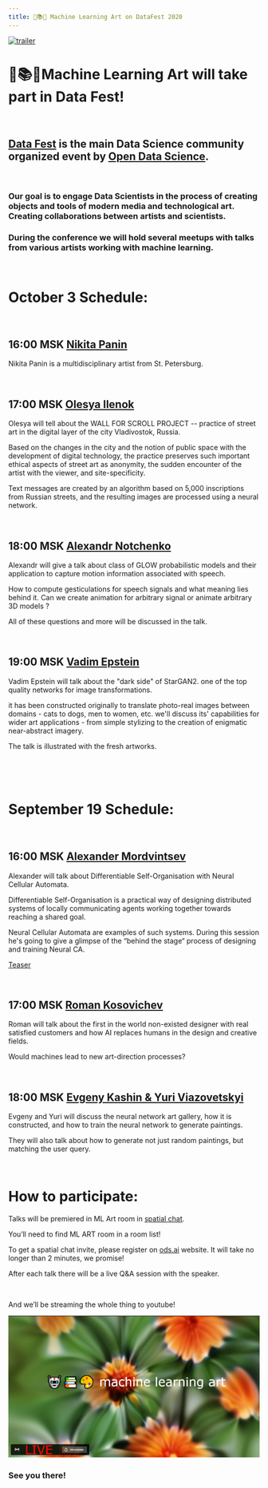 ```yaml
---
title: 🤖📚🎨 Machine Learning Art on DataFest 2020
---
```

[![trailer](https://fest.ai/2020/static/img/design/fest_global_white_fill.svg)](https://youtu.be/SbrdVdvtgVw)

# 🤖📚🎨Machine Learning Art will take part in Data Fest!
&nbsp;
## [Data Fest](https://fest.ai/2020) is the main Data Science community organized event by [Open Data Science](https://ods.ai).

&nbsp;

### Our goal is to engage Data Scientists in the process of creating objects and tools of modern media and technological art. Creating collaborations between artists and scientists.
### During the conference we will hold several meetups with talks from various artists working with machine learning. 


&nbsp;


# October 3 Schedule:

&nbsp;

## 16:00 MSK [Nikita Panin](https://nikitapanin.com/)
Nikita Panin is a multidisciplinary artist from St. Petersburg. 

&nbsp;

## 17:00 MSK [Olesya Ilenok](https://www.instagram.com/wall_for_scroll/)
Olesya will tell about the WALL FOR SCROLL PROJECT -- practice of street art in the digital layer of the city Vladivostok, Russia. 

Based on the changes in the city and the notion of public space with the development of digital technology, the practice preserves such important ethical aspects of street art as anonymity, the sudden encounter of the artist with the viewer, and site-specificity. 

Text messages are created by an algorithm based on 5,000 inscriptions from Russian streets, and the resulting images are processed using a neural network.

&nbsp;


## 18:00 MSK [Alexandr Notchenko](https://github.com/gangiman)

Alexandr  will give a talk about class of GLOW probabilistic models and their application to capture motion information associated with speech. 

How to compute gesticulations for speech signals and what meaning lies behind it. Can we create animation for arbitrary signal or animate arbitrary 3D models ?  

All of these questions and more will be discussed in the talk.

&nbsp;

## 19:00 MSK [Vadim Epstein](http://eps.here.ru/)

Vadim Epstein will talk about the "dark side" of StarGAN2. one of the top quality networks for image transformations.

it has been constructed originally to translate photo-real images between domains - cats to dogs, men to women, etc. we'll discuss its' capabilities for wider art applications - from simple stylizing to the creation of enigmatic near-abstract imagery. 

The talk is illustrated with the fresh artworks.

&nbsp;

&nbsp;

# September 19 Schedule:

&nbsp;

## 16:00 MSK [Alexander Mordvintsev](https://twitter.com/zzznah)
Alexander will talk about Differentiable Self-Organisation with Neural Cellular Automata.

Differentiable Self-Organisation is a practical way of designing distributed systems of locally communicating agents working together towards reaching a shared goal.

Neural Cellular Automata are examples of such systems. During this session he's going to give a glimpse of the “behind the stage“ process of designing and training Neural CA.

[Teaser](https://youtu.be/zRje8tRjcz8)

&nbsp;

## 17:00 MSK [Roman Kosovichev](https://www.artlebedev.com/romandkos/)
Roman will talk about the first in the world non-existed designer with real satisfied customers and how AI replaces humans in the design and creative fields. 

Would machines lead to new art-direction processes?

&nbsp;

## 18:00 MSK [Evgeny Kashin & Yuri Viazovetskyi](https://mlart.org/datafest)
Evgeny and Yuri will discuss the neural network art gallery, how it is constructed, and how to train the neural network to generate paintings. 

They will also talk about how to generate not just random paintings, but matching the user query.

&nbsp;

# How to participate:
Talks will be premiered in ML Art room in [spatial chat](https://spatial.chat/s/ods). 

You’ll need to find ML ART room in a room list!

To get a spatial chat invite, please register on [ods.ai](https://ods.ai) website. It will take no longer than 2 minutes, we promise! 

After each talk there will be a live Q&A session with the speaker.

&nbsp;

And we’ll be streaming the whole thing to youtube!

[![LIVE](images/ml_art_live_640.png)](https://youtu.be/SbrdVdvtgVw)

### See you there!
